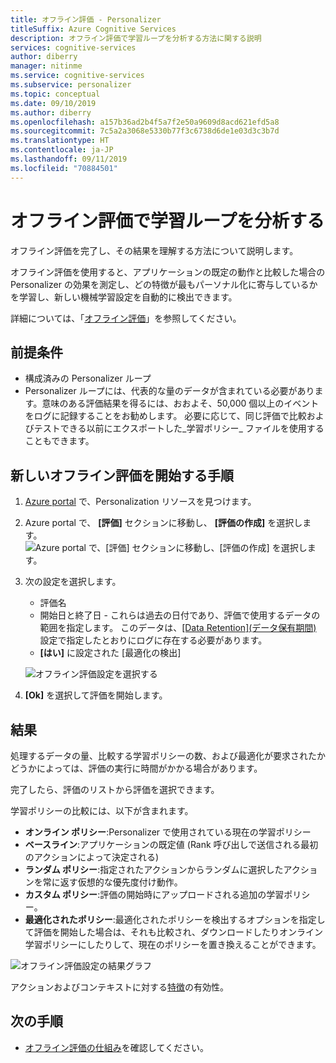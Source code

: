 ```yaml
---
title: オフライン評価 - Personalizer
titleSuffix: Azure Cognitive Services
description: オフライン評価で学習ループを分析する方法に関する説明
services: cognitive-services
author: diberry
manager: nitinme
ms.service: cognitive-services
ms.subservice: personalizer
ms.topic: conceptual
ms.date: 09/10/2019
ms.author: diberry
ms.openlocfilehash: a157b36ad2b4f5a7f2e50a9609d8acd621efd5a8
ms.sourcegitcommit: 7c5a2a3068e5330b77f3c6738d6de1e03d3c3b7d
ms.translationtype: HT
ms.contentlocale: ja-JP
ms.lasthandoff: 09/11/2019
ms.locfileid: "70884501"
---
```

# <a name="analyze-your-learning-loop-with-an-offline-evaluation"></a>オフライン評価で学習ループを分析する

オフライン評価を完了し、その結果を理解する方法について説明します。

オフライン評価を使用すると、アプリケーションの既定の動作と比較した場合の Personalizer の効果を測定し、どの特徴が最もパーソナル化に寄与しているかを学習し、新しい機械学習設定を自動的に検出できます。

詳細については、「[オフライン評価](concepts-offline-evaluation.md)」を参照してください。


## <a name="prerequisites"></a>前提条件

* 構成済みの Personalizer ループ
* Personalizer ループには、代表的な量のデータが含まれている必要があります。意味のある評価結果を得るには、おおよそ、50,000 個以上のイベントをログに記録することをお勧めします。 必要に応じて、同じ評価で比較およびテストできる以前にエクスポートした_学習ポリシー_ ファイルを使用することもできます。

## <a name="steps-to-start-a-new-offline-evaluation"></a>新しいオフライン評価を開始する手順

1. [Azure portal](https://azure.microsoft.com/free/) で、Personalization リソースを見つけます。
1. Azure portal で、 **[評価]** セクションに移動し、 **[評価の作成]** を選択します。
    ![Azure portal で、**[評価]** セクションに移動し、**[評価の作成]** を選択します。](./media/offline-evaluation/create-new-offline-evaluation.png)
1. 次の設定を選択します。

    * 評価名
    * 開始日と終了日 - これらは過去の日付であり、評価で使用するデータの範囲を指定します。 このデータは、[[Data Retention]\(データ保有期間\)](how-to-settings.md) 設定で指定したとおりにログに存在する必要があります。
    * **[はい]** に設定された [最適化の検出]

    ![オフライン評価設定を選択する](./media/offline-evaluation/create-an-evaluation-form.png)

1. **[Ok]** を選択して評価を開始します。 

## <a name="results"></a>結果

処理するデータの量、比較する学習ポリシーの数、および最適化が要求されたかどうかによっては、評価の実行に時間がかかる場合があります。

完了したら、評価のリストから評価を選択できます。 

学習ポリシーの比較には、以下が含まれます。

* **オンライン ポリシー**:Personalizer で使用されている現在の学習ポリシー
* **ベースライン**:アプリケーションの既定値 (Rank 呼び出しで送信される最初のアクションによって決定される)
* **ランダム ポリシー**:指定されたアクションからランダムに選択したアクションを常に返す仮想的な優先度付け動作。
* **カスタム ポリシー**:評価の開始時にアップロードされる追加の学習ポリシー。
* **最適化されたポリシー**:最適化されたポリシーを検出するオプションを指定して評価を開始した場合は、それも比較され、ダウンロードしたりオンライン学習ポリシーにしたりして、現在のポリシーを置き換えることができます。

![オフライン評価設定の結果グラフ](./media/offline-evaluation/evaluation-results.png)

アクションおよびコンテキストに対する[特徴](concepts-features.md)の有効性。

## <a name="next-steps"></a>次の手順

* [オフライン評価の仕組み](concepts-offline-evaluation.md)を確認してください。
